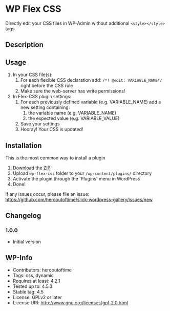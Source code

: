 # WP Flex CSS

Directly edit your CSS files in WP-Admin without additional `<style></style>` tags.

## Description

## Usage

1. In your CSS file(s):
    1. For each flexible CSS declaration add: `/*! @edit: VARIABLE_NAME*/` right before the CSS rule
    1. Make sure the web-server has write permissions!
1. In Flex-CSS plugin settings:
    1. For each previously defined variable (e.g. VARIABLE_NAME) add a new setting containing:
        1. the variable name (e.g. VARIABLE_NAME)
        1. the expected value (e.g. VARIABLE_VALUE)
    1. Save your settings
    1. Hooray! Your CSS is updated!

## Installation

This is the most common way to install a plugin

1. Download the [ZIP](https://github.com/herooutoftime/wp-flex-css/archive/master.zip)
1. Upload `wp-flex-css` folder to your `/wp-content/plugins/` directory
1. Activate the plugin through the 'Plugins' menu in WordPress
1. Done!


If any issues occur, please file an issue: https://github.com/herooutoftime/slick-wordpress-gallery/issues/new


## Changelog

### 1.0.0
* Initial version

## WP-Info

* Contributors: herooutoftime
* Tags: css, dynamic
* Requires at least: 4.2.1
* Tested up to: 4.5.3
* Stable tag: 4.5
* License: GPLv2 or later
* License URI: http://www.gnu.org/licenses/gpl-2.0.html